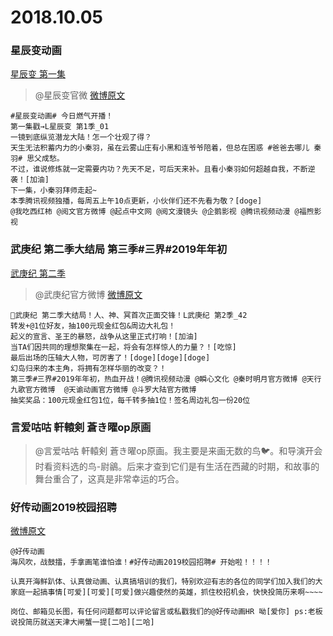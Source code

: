 # 2018.10.05

### 星辰变动画

 
[星辰变 第一集](https://v.qq.com/x/cover/0s8n49g3g1rv1oz/m002777wq26.html)


>@星辰变官微 [微博原文](https://weibo.com/1956360870/GCtB0sa9b)
```
#星辰变动画# 今日燃气开播！
第一集戳→L星辰变 第1季_01
一镜到底纵览潜龙大陆！怎一个壮观了得？
天生无法积蓄内力的小秦羽，虽在云雾山庄有小黑和连爷爷陪着，但总在困惑 #爸爸去哪儿 秦羽# 思父成愁。
不过，谁说修炼就一定需要内功？先天不足，可后天来补。且看小秦羽如何超越自我，不断逆袭！[加油]
下一集，小秦羽拜师走起~
本季腾讯视频独播，每周五上午10点更新，小伙伴们还不先看为敬？[doge]
@我吃西红柿 @阅文官方微博 @起点中文网 @阅文漫镜头 @企鹅影视 @腾讯视频动漫 @福煦影视
```

### 武庚纪 第二季大结局 第三季#三界#2019年年初

[武庚纪 第二季](https://v.qq.com/x/cover/j18xzp93h4c1ofn/q00275qecnf.html)
>@武庚纪官方微博  [微博原文](https://weibo.com/5583730037/GCtzy3IUL)
```
武庚纪 第二季大结局！人、神、冥首次正面交锋！L武庚纪 第2季_42
转发+@1位好友，抽100元现金红包&周边大礼包！
起义的宣言、圣王的暴怒，战争从这里正式打响！[加油]
当TA们因共同的理想聚集在一起，将会有怎样惊人的力量？！[吃惊]
最后出场的压轴大人物，可厉害了！[doge][doge][doge]
幻岛归来的本主角，将拥有怎样华丽的改变？！
第三季#三界#2019年年初，热血开战！@腾讯视频动漫 @瞬心文化 @秦时明月官方微博 @天行九歌官方微博  @天谕动画官方微博 @斗罗大陆官方微博 
抽奖奖品：100元现金红包1位，每千转多抽1位！签名周边礼包一份20位
```


### 言爱咕咕  軒轅剣 蒼き曜op原画
>@言爱咕咕
>軒轅剣 蒼き曜op原画。我主要是来画无数的鸟🐦。和导演开会时看资料选的鸟-尉鶲。后来才查到它们是有生活在西藏的时期，和故事的舞台重合了，这真是非常幸运的巧合。 ​​​​  

###  好传动画2019校园招聘

[微博原文](https://weibo.com/2712982590/GCxvGBPt8)
```
@好传动画
海风吹，战鼓擂，手拿画笔谁怕谁！#好传动画2019校园招聘# 开始啦！！！！

认真开海鲜趴体、认真做动画、认真搞培训的我们，特别欢迎有志的各位的同学们加入我们的大家庭一起搞事情[可爱][可爱][可爱]做兴趣使然的英雄，抓住校招机会，快快投简历来啊~~~~

岗位、邮箱见长图，有任何问题都可以评论留言或私戳我们的@好传动画HR 呦[爱你] ps:老板说投简历就送天津大闸蟹一提[二哈][二哈]

```